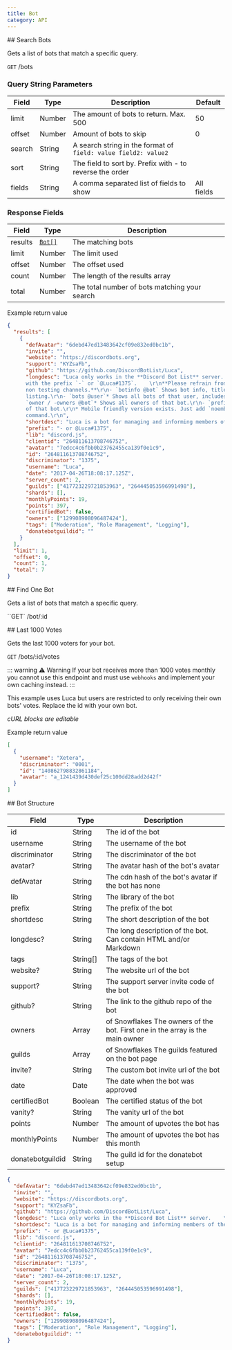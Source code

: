 ```yaml
---
title: Bot
category: API
---
```


<Block>
## Search Bots

Gets a list of bots that match a specific query.

`GET` /bots

### Query String Parameters

| Field  | Type   | Description                                                    | Default    |
| ------ | ------ | -------------------------------------------------------------- | ---------- |
| limit  | Number | The amount of bots to return. Max. 500                         | 50         |
| offset | Number | Amount of bots to skip                                         | 0          |
| search | String | A search string in the format of `field: value field2: value2` |            |
| sort   | String | The field to sort by. Prefix with - to reverse the order       |            |
| fields | String | A comma separated list of fields to show                       | All fields |

### Response Fields

| Field   | Type                      | Description                                   |
| ------- | ------------------------- | --------------------------------------------- |
| results | [`Bot[]`](#bot-structure) | The matching bots                             |
| limit   | Number                    | The limit used                                |
| offset  | Number                    | The offset used                               |
| count   | Number                    | The length of the results array               |
| total   | Number                    | The total number of bots matching your search |

<Example>

<CURL>
<Template>
```sh
curl -X GET https://top.gg/api/bots?limit=20 \
-H 'Content-Type: application/json' \
-H 'Authorization: {{token}}'
```
</Template>
</CURL>

  Example return value

  ```json
  {
    "results": [
      {
        "defAvatar": "6debd47ed13483642cf09e832ed0bc1b",
        "invite": "",
        "website": "https://discordbots.org",
        "support": "KYZsaFb",
        "github": "https://github.com/DiscordBotList/Luca",
        "longdesc": "Luca only works in the **Discord Bot List** server.    \r\nPrepend commands 
        with the prefix `-` or `@Luca#1375`.    \r\n**Please refrain from using these commands in 
        non testing channels.**\r\n- `botinfo @bot` Shows bot info, title redirects to site 
        listing.\r\n- `bots @user`* Shows all bots of that user, includes bots in the queue.\r\n- 
        `owner / -owners @bot`* Shows all owners of that bot.\r\n- `prefix @bot`* Shows the prefix 
        of that bot.\r\n* Mobile friendly version exists. Just add `noembed` to the end of the 
        command.\r\n",
        "shortdesc": "Luca is a bot for managing and informing members of the server",
        "prefix": "- or @Luca#1375",
        "lib": "discord.js",
        "clientid": "264811613708746752",
        "avatar": "7edcc4c6fbb0b23762455ca139f0e1c9",
        "id": "264811613708746752",
        "discriminator": "1375",
        "username": "Luca",
        "date": "2017-04-26T18:08:17.125Z",
        "server_count": 2,
        "guilds": ["417723229721853963", "264445053596991498"],
        "shards": [],
        "monthlyPoints": 19,
        "points": 397,
        "certifiedBot": false,
        "owners": ["129908908096487424"],
        "tags": ["Moderation", "Role Management", "Logging"],
        "donatebotguildid": ""
      }
    ],
    "limit": 1,
    "offset": 0,
    "count": 1,
    "total": 7
  }
  ```
</Example>
</Block>

<Block>
## Find One Bot

Gets a list of bots that match a specific query.

``GET` /bot/:id

<Example>
<CURL>
<Template>
```sh
curl -X GET https://top.gg/api/bots/264811613708746752 \
-H 'Content-Type: application/json' \
-H 'Authorization: {{token}}'
```
</Template>
</CURL>
</Example>
</Block>

<Block>
## Last 1000 Votes

Gets the last 1000 voters for your bot.

`GET` /bots/:id/votes

::: warning ⚠️ Warning
If your bot receives more than 1000 votes monthly you cannot use this endpoint and must use 
`webhooks` and implement your own caching instead.
:::

<HTable
  :columns="[['Returns', 'User[]']]"
/>

<Example>

This example uses Luca but users are restricted to only receiving their own bots' votes. Replace the id with your own bot.

_cURL blocks are editable_

<CURL>
<Template>

```sh
curl -X GET https://top.gg/api/bots/264811613708746752/votes \
 -H 'Content-Type: application/json' \
 -H 'Authorization: {{token}}'
```

</Template>
</CURL>

Example return value

```json
[
  {
    "username": "Xetera",
    "discriminator": "0001",
    "id": "140862798832861184",
    "avatar": "a_1241439d430def25c100dd28add2d42f"
  }
]
```

</Example>
</Block>

<Block>
## Bot Structure

| Field            | Type     | Description                                                                   |
| ---------------- | -------- | ----------------------------------------------------------------------------- |
| id               | String   | The id of the bot                                                             |
| username         | String   | The username of the bot                                                       |
| discriminator    | String   | The discriminator of the bot                                                  |
| avatar?          | String   | The avatar hash of the bot's avatar                                           |
| defAvatar        | String   | The cdn hash of the bot's avatar if the bot has none                          |
| lib              | String   | The library of the bot                                                        |
| prefix           | String   | The prefix of the bot                                                         |
| shortdesc        | String   | The short description of the bot                                              |
| longdesc?        | String   | The long description of the bot. Can contain HTML and/or Markdown             |
| tags             | String[] | The tags of the bot                                                           |
| website?         | String   | The website url of the bot                                                    |
| support?         | String   | The support server invite code of the bot                                     |
| github?          | String   | The link to the github repo of the bot                                        |
| owners           | Array    | of Snowflakes The owners of the bot. First one in the array is the main owner |
| guilds           | Array    | of Snowflakes The guilds featured on the bot page                             |
| invite?          | String   | The custom bot invite url of the bot                                          |
| date             | Date     | The date when the bot was approved                                            |
| certifiedBot     | Boolean  | The certified status of the bot                                               |
| vanity?          | String   | The vanity url of the bot                                                     |
| points           | Number   | The amount of upvotes the bot has                                             |
| monthlyPoints    | Number   | The amount of upvotes the bot has this month                                  |
| donatebotguildid | String   | The guild id for the donatebot setup                                          |

<Example>

```json
{
  "defAvatar": "6debd47ed13483642cf09e832ed0bc1b",
  "invite": "",
  "website": "https://discordbots.org",
  "support": "KYZsaFb",
  "github": "https://github.com/DiscordBotList/Luca",
  "longdesc": "Luca only works in the **Discord Bot List** server.    \r\nPrepend commands with the prefix `-` or `@Luca#1375`.    \r\n**Please refrain from using these commands in non testing channels.**\r\n- `botinfo @bot` Shows bot info, title redirects to site listing.\r\n- `bots @user`* Shows all bots of that user, includes bots in the queue.\r\n- `owner / -owners @bot`* Shows all owners of that bot.\r\n- `prefix @bot`* Shows the prefix of that bot.\r\n* Mobile friendly version exists. Just add `noembed` to the end of the command.\r\n",
  "shortdesc": "Luca is a bot for managing and informing members of the server",
  "prefix": "- or @Luca#1375",
  "lib": "discord.js",
  "clientid": "264811613708746752",
  "avatar": "7edcc4c6fbb0b23762455ca139f0e1c9",
  "id": "264811613708746752",
  "discriminator": "1375",
  "username": "Luca",
  "date": "2017-04-26T18:08:17.125Z",
  "server_count": 2,
  "guilds": ["417723229721853963", "264445053596991498"],
  "shards": [],
  "monthlyPoints": 19,
  "points": 397,
  "certifiedBot": false,
  "owners": ["129908908096487424"],
  "tags": ["Moderation", "Role Management", "Logging"],
  "donatebotguildid": ""
}
```

</Example>

</Block>
